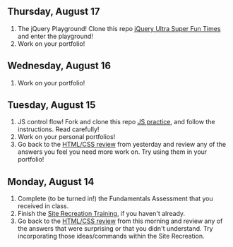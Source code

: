 ## Thursday, August 17
1. The jQuery Playground! Clone this repo [jQuery Ultra Super Fun Times](https://github.com/SF-WDI-LABS/jquery-playground-lab) and enter the playground!
2. Work on your portfolio!

## Wednesday, August 16
1. Work on your portfolio!


## Tuesday, August 15
1. JS control flow! Fork and clone this repo [JS practice](https://github.com/SF-WDI-LABS/js-control-flow-training), and follow the instructions. Read carefully!
2. Work on your personal portfolios!
3. Go back to the [HTML/CSS review](https://docs.google.com/document/d/1KyKeZrdqM40FXD-dSgky5FhtaX8ckyakOIJBCkaSZWg/edit) from yesterday and review any of the answers you feel you need more work on. Try using them in your portfolio!

## Monday, August 14
1. Complete (to be turned in!) the Fundamentals Assessment that you received in class.
2. Finish the [Site Recreation Training](https://github.com/SF-WDI-LABS/site-recreation), if you haven't already.
3. Go back to the [HTML/CSS review](https://docs.google.com/document/d/1KyKeZrdqM40FXD-dSgky5FhtaX8ckyakOIJBCkaSZWg/edit) from this morning and review any of the answers that were surprising or that you didn't understand. Try incorporating those ideas/commands within the Site Recreation.
